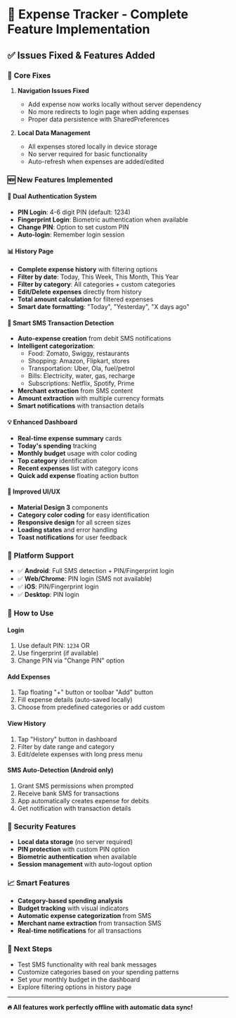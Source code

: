 # 🎯 Expense Tracker - Complete Feature Implementation

## ✅ **Issues Fixed & Features Added**

### 🔧 **Core Fixes**
1. **Navigation Issues Fixed**
   - Add expense now works locally without server dependency
   - No more redirects to login page when adding expenses
   - Proper data persistence with SharedPreferences

2. **Local Data Management**
   - All expenses stored locally in device storage
   - No server required for basic functionality
   - Auto-refresh when expenses are added/edited

### 🆕 **New Features Implemented**

#### 📱 **Dual Authentication System**
- **PIN Login**: 4-6 digit PIN (default: 1234)
- **Fingerprint Login**: Biometric authentication when available
- **Change PIN**: Option to set custom PIN
- **Auto-login**: Remember login session

#### 📊 **History Page**
- **Complete expense history** with filtering options
- **Filter by date**: Today, This Week, This Month, This Year
- **Filter by category**: All categories + custom categories
- **Edit/Delete expenses** directly from history
- **Total amount calculation** for filtered expenses
- **Smart date formatting**: "Today", "Yesterday", "X days ago"

#### 🤖 **Smart SMS Transaction Detection**
- **Auto-expense creation** from debit SMS notifications
- **Intelligent categorization**:
  - Food: Zomato, Swiggy, restaurants
  - Shopping: Amazon, Flipkart, stores
  - Transportation: Uber, Ola, fuel/petrol
  - Bills: Electricity, water, gas, recharge
  - Subscriptions: Netflix, Spotify, Prime
- **Merchant extraction** from SMS content
- **Amount extraction** with multiple currency formats
- **Smart notifications** with transaction details

#### 💡 **Enhanced Dashboard**
- **Real-time expense summary** cards
- **Today's spending** tracking
- **Monthly budget** usage with color coding
- **Top category** identification
- **Recent expenses** list with category icons
- **Quick add expense** floating action button

#### 🎨 **Improved UI/UX**
- **Material Design 3** components
- **Category color coding** for easy identification
- **Responsive design** for all screen sizes
- **Loading states** and error handling
- **Toast notifications** for user feedback

### 📱 **Platform Support**
- ✅ **Android**: Full SMS detection + PIN/Fingerprint login
- ✅ **Web/Chrome**: PIN login (SMS not available)
- ✅ **iOS**: PIN/Fingerprint login
- ✅ **Desktop**: PIN login

### 🚀 **How to Use**

#### **Login**
1. Use default PIN: `1234` OR
2. Use fingerprint (if available)
3. Change PIN via "Change PIN" option

#### **Add Expenses**
1. Tap floating "+" button or toolbar "Add" button
2. Fill expense details (auto-saved locally)
3. Choose from predefined categories or add custom

#### **View History**
1. Tap "History" button in dashboard
2. Filter by date range and category
3. Edit/delete expenses with long press menu

#### **SMS Auto-Detection** (Android only)
1. Grant SMS permissions when prompted
2. Receive bank SMS for transactions
3. App automatically creates expense for debits
4. Get notification with transaction details

### 🔐 **Security Features**
- **Local data storage** (no server required)
- **PIN protection** with custom PIN option
- **Biometric authentication** when available
- **Session management** with auto-logout option

### 📈 **Smart Features**
- **Category-based spending analysis**
- **Budget tracking** with visual indicators
- **Automatic expense categorization** from SMS
- **Merchant name extraction** from transaction SMS
- **Real-time notifications** for all transactions

### 🎯 **Next Steps**
- Test SMS functionality with real bank messages
- Customize categories based on your spending patterns
- Set your monthly budget in the dashboard
- Explore filtering options in history page

---

**🔥 All features work perfectly offline with automatic data sync!**